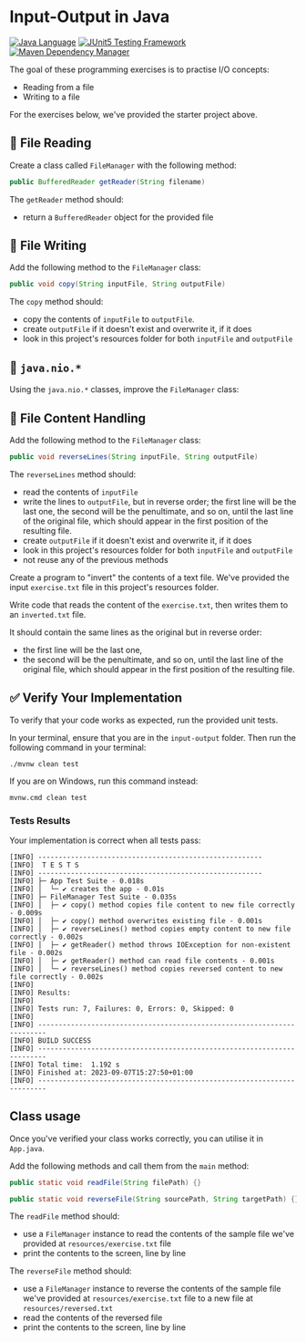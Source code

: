 # Input-Output in Java

[![Java Language](https://img.shields.io/badge/PLATFORM-OpenJDK-3A75B0.svg?style=for-the-badge)][1]
[![JUnit5 Testing Framework](https://img.shields.io/badge/testing%20framework-JUnit5-26A162.svg?style=for-the-badge)][2]
[![Maven Dependency Manager](https://img.shields.io/badge/dependency%20manager-Maven-AA215A.svg?style=for-the-badge)][3]

The goal of these programming exercises is to practise I/O concepts:
- Reading from a file
- Writing to a file

For the exercises below, we've provided the starter project above.

## :pushpin: File Reading

Create a class called `FileManager` with the following method:

```java
public BufferedReader getReader(String filename)
```

The `getReader` method should:
- return a `BufferedReader` object for the provided file

## :pushpin: File Writing

Add the following method to the `FileManager` class:

```java
public void copy(String inputFile, String outputFile)
```

The `copy` method should:
- copy the contents of `inputFile` to `outputFile`.
- create `outputFile` if it doesn't exist and overwrite it, if it does
- look in this project's resources folder for both `inputFile` and `outputFile`

## :pushpin: `java.nio.*`

Using the `java.nio.*` classes, improve the `FileManager` class:

## :pushpin: File Content Handling

Add the following method to the `FileManager` class:

```java
public void reverseLines(String inputFile, String outputFile)
```

The `reverseLines` method should:
- read the contents of `inputFile`
- write the lines to `outputFile`, but in reverse order; the first line will be the last one, the second will be the penultimate, and so on, until the last line of the original file, which should appear in the first position of the resulting file.
- create `outputFile` if it doesn't exist and overwrite it, if it does
- look in this project's resources folder for both `inputFile` and `outputFile`
- not reuse any of the previous methods

Create a program to "invert" the contents of a text file.
We've provided the input `exercise.txt` file in this project's resources folder.

Write code that reads the content of the `exercise.txt`, then writes them to an `inverted.txt` file. 

It should contain the same lines as the original but in reverse order:
- the first line will be the last one, 
- the second will be the penultimate, and so on, until the last line of the original file, which should appear in the first position of the resulting file.

## :white_check_mark: Verify Your Implementation

To verify that your code works as expected, run the provided unit tests.

In your terminal, ensure that you are in the `input-output` folder. Then run the following command in your terminal:

```shell
./mvnw clean test
```

If you are on Windows, run this command instead:

```shell
mvnw.cmd clean test
```

### Tests Results

Your implementation is correct when all tests pass:

```shell
[INFO] -------------------------------------------------------
[INFO]  T E S T S
[INFO] -------------------------------------------------------
[INFO] ├─ App Test Suite - 0.018s
[INFO] │  └─ ✔ creates the app - 0.01s
[INFO] ├─ FileManager Test Suite - 0.035s
[INFO] │  ├─ ✔ copy() method copies file content to new file correctly - 0.009s
[INFO] │  ├─ ✔ copy() method overwrites existing file - 0.001s
[INFO] │  ├─ ✔ reverseLines() method copies empty content to new file correctly - 0.002s
[INFO] │  ├─ ✔ getReader() method throws IOException for non-existent file - 0.002s
[INFO] │  ├─ ✔ getReader() method can read file contents - 0.001s
[INFO] │  └─ ✔ reverseLines() method copies reversed content to new file correctly - 0.002s
[INFO] 
[INFO] Results:
[INFO] 
[INFO] Tests run: 7, Failures: 0, Errors: 0, Skipped: 0
[INFO] 
[INFO] ------------------------------------------------------------------------
[INFO] BUILD SUCCESS
[INFO] ------------------------------------------------------------------------
[INFO] Total time:  1.192 s
[INFO] Finished at: 2023-09-07T15:27:50+01:00
[INFO] ------------------------------------------------------------------------

```
## Class usage
Once you've verified your class works correctly, you can utilise it in `App.java`.

Add the following methods and call them from the `main` method:

```java
public static void readFile(String filePath) {}

public static void reverseFile(String sourcePath, String targetPath) {}
```

The `readFile` method should:
- use a `FileManager` instance to read the contents of the sample file we've provided at `resources/exercise.txt` file
- print the contents to the screen, line by line

The `reverseFile` method should:
- use a `FileManager` instance to reverse the contents of the sample file we've provided at `resources/exercise.txt` file to a new file at `resources/reversed.txt`
- read the contents of the reversed file
- print the contents to the screen, line by line

[1]: https://docs.oracle.com/javase/11/docs/api/index.html
[2]: https://junit.org/junit5/
[3]: https://maven.apache.org/